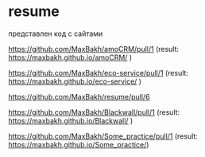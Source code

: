 # resume

 представлен код с сайтами

https://github.com/MaxBakh/amoCRM/pull/1
(result: https://maxbakh.github.io/amoCRM/ )

https://github.com/MaxBakh/eco-service/pull/1
(result: https://maxbakh.github.io/eco-service/ )

https://github.com/MaxBakh/resume/pull/6

https://github.com/MaxBakh/Blackwall/pull/1 
(result: https://maxbakh.github.io/Blackwall/ )

https://github.com/MaxBakh/Some_practice/pull/1
(result: https://maxbakh.github.io/Some_practice/)
